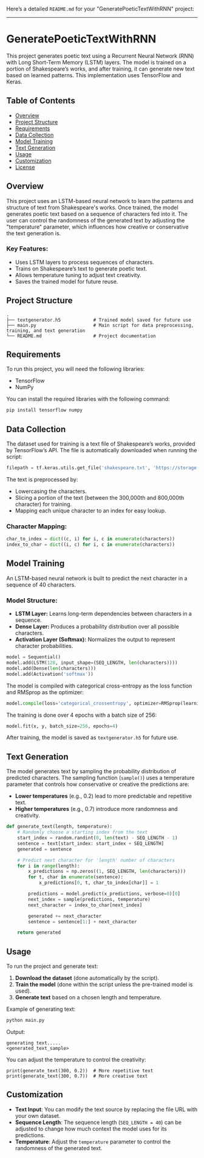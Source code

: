 Here’s a detailed `README.md` for your "GeneratePoeticTextWithRNN" project:

---

# GeneratePoeticTextWithRNN

This project generates poetic text using a Recurrent Neural Network (RNN) with Long Short-Term Memory (LSTM) layers. The model is trained on a portion of Shakespeare’s works, and after training, it can generate new text based on learned patterns. This implementation uses TensorFlow and Keras.

## Table of Contents
- [Overview](#overview)
- [Project Structure](#project-structure)
- [Requirements](#requirements)
- [Data Collection](#data-collection)
- [Model Training](#model-training)
- [Text Generation](#text-generation)
- [Usage](#usage)
- [Customization](#customization)
- [License](#license)

## Overview

This project uses an LSTM-based neural network to learn the patterns and structure of text from Shakespeare's works. Once trained, the model generates poetic text based on a sequence of characters fed into it. The user can control the randomness of the generated text by adjusting the "temperature" parameter, which influences how creative or conservative the text generation is.

### Key Features:
- Uses LSTM layers to process sequences of characters.
- Trains on Shakespeare’s text to generate poetic text.
- Allows temperature tuning to adjust text creativity.
- Saves the trained model for future reuse.

## Project Structure

```
.
├── textgenerator.h5            # Trained model saved for future use
├── main.py                     # Main script for data preprocessing, training, and text generation
└── README.md                   # Project documentation
```

## Requirements

To run this project, you will need the following libraries:

- TensorFlow
- NumPy

You can install the required libraries with the following command:

```bash
pip install tensorflow numpy
```

## Data Collection

The dataset used for training is a text file of Shakespeare’s works, provided by TensorFlow’s API. The file is automatically downloaded when running the script:

```python
filepath = tf.keras.utils.get_file('shakespeare.txt', 'https://storage.googleapis.com/download.tensorflow.org/data/shakespeare.txt')
```

The text is preprocessed by:
- Lowercasing the characters.
- Slicing a portion of the text (between the 300,000th and 800,000th character) for training.
- Mapping each unique character to an index for easy lookup.

### Character Mapping:

```python
char_to_index = dict((c, i) for i, c in enumerate(characters))
index_to_char = dict((i, c) for i, c in enumerate(characters))
```

## Model Training

An LSTM-based neural network is built to predict the next character in a sequence of 40 characters.

### Model Structure:
- **LSTM Layer:** Learns long-term dependencies between characters in a sequence.
- **Dense Layer:** Produces a probability distribution over all possible characters.
- **Activation Layer (Softmax):** Normalizes the output to represent character probabilities.

```python
model = Sequential()
model.add(LSTM(128, input_shape=(SEQ_LENGTH, len(characters))))
model.add(Dense(len(characters)))
model.add(Activation('softmax'))
```

The model is compiled with categorical cross-entropy as the loss function and RMSprop as the optimizer:

```python
model.compile(loss='categorical_crossentropy', optimizer=RMSprop(learning_rate=0.01))
```

The training is done over 4 epochs with a batch size of 256:

```python
model.fit(x, y, batch_size=256, epochs=4)
```

After training, the model is saved as `textgenerator.h5` for future use.

## Text Generation

The model generates text by sampling the probability distribution of predicted characters. The sampling function (`sample()`) uses a temperature parameter that controls how conservative or creative the predictions are:

- **Lower temperatures** (e.g., 0.2) lead to more predictable and repetitive text.
- **Higher temperatures** (e.g., 0.7) introduce more randomness and creativity.

```python
def generate_text(length, temperature):
    # Randomly choose a starting index from the text
    start_index = random.randint(0, len(text) - SEQ_LENGTH - 1)
    sentence = text[start_index: start_index + SEQ_LENGTH]
    generated = sentence

    # Predict next character for 'length' number of characters
    for i in range(length):
        x_predictions = np.zeros((1, SEQ_LENGTH, len(characters)))
        for t, char in enumerate(sentence):
            x_predictions[0, t, char_to_index[char]] = 1

        predictions = model.predict(x_predictions, verbose=0)[0]
        next_index = sample(predictions, temperature)
        next_character = index_to_char[next_index]

        generated += next_character
        sentence = sentence[1:] + next_character

    return generated
```

## Usage

To run the project and generate text:

1. **Download the dataset** (done automatically by the script).
2. **Train the model** (done within the script unless the pre-trained model is used).
3. **Generate text** based on a chosen length and temperature.

Example of generating text:

```bash
python main.py
```

Output:

```
generating text.....
<generated_text_sample>
```

You can adjust the temperature to control the creativity:

```
print(generate_text(300, 0.2))  # More repetitive text
print(generate_text(300, 0.7))  # More creative text
```

## Customization

- **Text Input**: You can modify the text source by replacing the file URL with your own dataset.
- **Sequence Length**: The sequence length (`SEQ_LENGTH = 40`) can be adjusted to change how much context the model uses for its predictions.
- **Temperature**: Adjust the `temperature` parameter to control the randomness of the generated text.

